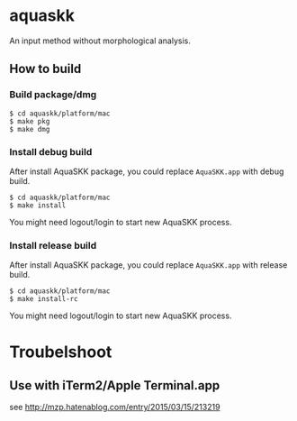 aquaskk
=======

An input method without morphological analysis.

## How to build

### Build package/dmg
```
$ cd aquaskk/platform/mac
$ make pkg
$ make dmg
```

### Install debug build
After install AquaSKK package, you could replace `AquaSKK.app` with debug build.

```
$ cd aquaskk/platform/mac
$ make install
```

You might need logout/login to start new AquaSKK process.

### Install release build
After install AquaSKK package, you could replace `AquaSKK.app` with release build.

```
$ cd aquaskk/platform/mac
$ make install-rc
```

You might need logout/login to start new AquaSKK process.

# Troubelshoot
## Use with iTerm2/Apple Terminal.app
see http://mzp.hatenablog.com/entry/2015/03/15/213219
